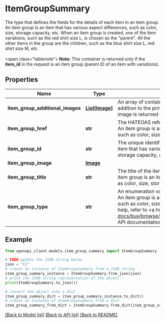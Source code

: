 # ItemGroupSummary

The type that defines the fields for the details of each item in an item group. An item group is  an item that has various aspect differences, such as color, size, storage capacity, etc. When an item group is created, one of the item variations, such as the red shirt size L, is chosen as the \"parent\". All the other items in the group are the children, such as the blue shirt size L, red shirt size M, etc. <br /><br /><span class=\"tablenote\"><b> Note: </b> This container is returned only if the <b> item_id</b> in the request is an item group (parent ID of an item with variations).</span>

## Properties

Name | Type | Description | Notes
------------ | ------------- | ------------- | -------------
**item_group_additional_images** | [**List[Image]**](Image.md) | An array of containers with the URLs for images that are in addition to the primary image of the item group. The primary image is returned in the itemGroupImage field. | [optional] 
**item_group_href** | **str** | The HATEOAS reference of the parent page of the item group. An item group is an item that has various aspect differences, such as color, size, storage capacity, etc. | [optional] 
**item_group_id** | **str** | The unique identifier for the item group. An item group is an item that has various aspect differences, such as color, size, storage capacity, etc. | [optional] 
**item_group_image** | [**Image**](Image.md) |  | [optional] 
**item_group_title** | **str** | The title of the item that appears on the item group page. An item group is an item that has various aspect differences, such as color, size, storage capacity, etc. | [optional] 
**item_group_type** | **str** | An enumeration value that indicates the type of the item group. An item group is an item that has various aspect differences, such as color, size, storage capacity, etc. For implementation help, refer to &lt;a href&#x3D;&#39;https://developer.ebay.com/api-docs/buy/browse/types/gct:ItemGroupTypeEnum&#39;&gt;eBay API documentation&lt;/a&gt; | [optional] 

## Example

```python
from openapi_client.models.item_group_summary import ItemGroupSummary

# TODO update the JSON string below
json = "{}"
# create an instance of ItemGroupSummary from a JSON string
item_group_summary_instance = ItemGroupSummary.from_json(json)
# print the JSON string representation of the object
print(ItemGroupSummary.to_json())

# convert the object into a dict
item_group_summary_dict = item_group_summary_instance.to_dict()
# create an instance of ItemGroupSummary from a dict
item_group_summary_from_dict = ItemGroupSummary.from_dict(item_group_summary_dict)
```
[[Back to Model list]](../README.md#documentation-for-models) [[Back to API list]](../README.md#documentation-for-api-endpoints) [[Back to README]](../README.md)


